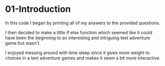 # 01-Introduction

In this code I began by printing all of my answers to the provided questions. 

I then decided to make a little if else function which seemed like it could have been the beginning to an interesting and intriguing text adventure game but wasn't.

I enjoyed messing around with time sleep since it gives more weight to choices in a text adventure games and makes it seem a bit more interactive.